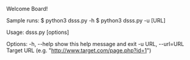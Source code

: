 Welcome Board!

Sample runs:
$ python3 dsss.py -h
$ python3 dsss.py -u [URL]

Usage: dsss.py [options]

Options:
  -h, --help         show this help message and exit
  -u URL, --url=URL  Target URL (e.g. "http://www.target.com/page.php?id=1")
 


